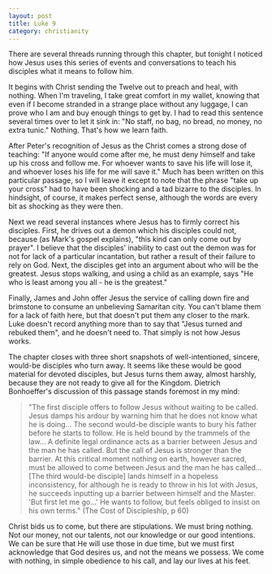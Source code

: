 ```yaml
---
layout: post
title: Luke 9
category: christianity
---
```

There are several threads running through this chapter, but tonight I noticed how Jesus uses this series of events and conversations to teach his disciples what it means to follow him.

It begins with Christ sending the Twelve out to preach and heal, with nothing.  When I'm traveling, I take great comfort in my wallet, knowing that even if I become stranded in a strange place without any luggage, I can prove who I am and buy enough things to get by.  I had to read this sentence several times over to let it sink in: "No staff, no bag, no bread, no money, no extra tunic."  Nothing.  That's how we learn faith.

After Peter's recognition of Jesus as the Christ comes a strong dose of teaching: "If anyone would come after me, he must deny himself and take up his cross and follow me.  For whoever wants to save his life will lose it, and whoever loses his life for me will save it." Much has been written on this particular passage, so I will leave it except to note that the phrase "take up your cross" had to have been shocking and a tad bizarre to the disciples.  In hindsight, of course, it makes perfect sense, although the words are every bit as shocking as they were then.

Next we read several instances where Jesus has to firmly correct his disciples.  First, he drives out a demon which his disciples could not, because (as Mark's gospel explains), "this kind can only come out by prayer".  I believe that the disciples' inability to cast out the demon was for not for lack of a particular incantation, but rather a result of their failure to rely on God.  Next, the disciples get into an argument about who will be the greatest. Jesus stops walking, and using a child as an example, says "He who is least among you all - he is the greatest."

Finally, James and John offer Jesus the service of calling down fire and brimstone to consume an unbelieving Samaritan city.  You can't blame them for a lack of faith here, but that doesn't put them any closer to the mark.  Luke doesn't record anything more than to say that "Jesus turned and rebuked them", and he doesn't need to.  That simply is not how Jesus works.

The chapter closes with three short snapshots of well-intentioned, sincere, would-be disciples who turn away.  It seems like these would be good material for devoted disciples, but Jesus turns them away, almost harshly, because they are not ready to give all for the Kingdom.  Dietrich Bonhoeffer's discussion of this passage stands foremost in my mind:
> "The first disciple offers to follow Jesus without waiting to be called.  Jesus damps his ardour by warning him that he does not know what he is doing...  The second would-be disciple wants to bury his father before he starts to follow.  He is held bound by the trammels of the law... A definite legal ordinance acts as a barrier between Jesus and the man he has called.  But the call of Jesus is stronger than the barrier.  At this critical moment nothing on earth, however sacred, must be allowed to come between Jesus and the man he has called...  [The third would-be disciple] lands himself in a hopeless inconsistency, for although he is ready to throw in his lot with Jesus, he succeeds inputting up a barrier between himself and the Master.  'But first let me go...' He wants to follow, but feels obliged to insist on his own terms."
> (The Cost of Discipleship, p 60)

Christ bids us to come, but there are stipulations.  We must bring nothing.  Not our money, not our talents, not our knowledge or our good intentions.  We can be sure that He will use those in due time, but we must first acknowledge that God desires us, and not the means we possess.  We come with nothing, in simple obedience to his call, and lay our lives at his feet.
